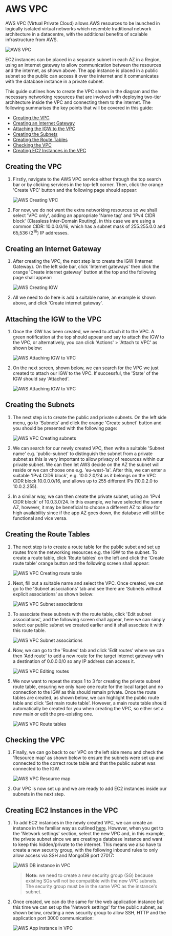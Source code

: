# AWS VPC <!-- omit in toc -->

AWS VPC (Virtual Private Cloud) allows AWS resources to be launched in logically isolated virtual networks which resemble traditional network architecture in a datacentre, with the additional benefits of scalable infrastructure from AWS.

![AWS VPC](images/aws-vpc.png)

EC2 instances can be placed in a separate subnet in each AZ in a Region, using an internet gateway to allow communication between the resources and the internet, as shown above. The app instance is placed in a public subnet so the public can access it over the internet and it communicates with the database instance in a private subnet.

This guide outlines how to create the VPC shown in the diagram and the necessary networking resources that are involved with deploying two-tier architecture inside the VPC and connecting them to the internet. The following summarises the key points that will be covered in this guide:

- [Creating the VPC](#creating-the-vpc)
- [Creating an Internet Gateway](#creating-an-internet-gateway)
- [Attaching the IGW to the VPC](#attaching-the-igw-to-the-vpc)
- [Creating the Subnets](#creating-the-subnets)
- [Creating the Route Tables](#creating-the-route-tables)
- [Checking the VPC](#checking-the-vpc)
- [Creating EC2 Instances in the VPC](#creating-ec2-instances-in-the-vpc)

## Creating the VPC

1. Firstly, navigate to the AWS VPC service either through the top search bar or by clicking services in the top-left corner. Then, click the orange 'Create VPC' button and the following page should appear:

    ![AWS Creating VPC](images/aws-create-vpc.png)

2. For now, we do not want the extra networking resources so we shall select 'VPC only', adding an appropriate 'Name tag' and 'IPv4 CIDR block' (Classless Inter-Domain Routing), in this case we are using a common CIDR: 10.0.0.0/16, which has a subnet mask of 255.255.0.0 and 65,536 (2<sup>16</sup>) IP addresses.

## Creating an Internet Gateway

1. After creating the VPC, the next step is to create the IGW (Internet Gateway). On the left side bar, click 'Internet gateways' then click the orange 'Create internet gateway' button at the top and the following page shall appear:

    ![AWS Creating IGW](images/aws-create-igw.png)

2. All we need to do here is add a suitable name, an example is shown above, and click 'Create internet gateway'.

## Attaching the IGW to the VPC

1. Once the IGW has been created, we need to attach it to the VPC. A green notification at the top should appear and say to attach the IGW to the VPC, or alternatively, you can click 'Actions' > 'Attach to VPC' as shown below:

    ![AWS Attaching IGW to VPC](images/aws-attach-igw.png)

2. On the next screen, shown below, we can search for the VPC we just created to attach our IGW to the VPC. If successful, the 'State' of the IGW should say 'Attached'.

    ![AWS Attaching IGW to VPC](images/aws-attach-igw2.png)

## Creating the Subnets

1. The next step is to create the public and private subnets. On the left side menu, go to 'Subnets' and click the orange 'Create subnet' button and you should be presented with the following page:
  
    ![AWS VPC Creating subnets](images/aws-create-subnet.png)

2. We can search for our newly created VPC, then write a suitable 'Subnet name' e.g. 'public-subnet' to distinguish the subnet from a private subnet as this is very important to allow privacy of resources within our private subnet. We can then let AWS decide on the AZ the subnet will reside or we can choose one e.g. 'eu-west-1a'. After this, we can enter a suitable 'IPv4 CIDR block', e.g. 10.0.2.0/24 as it belongs on the VPC CIDR block 10.0.0.0/16, and allows up to 255 different IPs (10.0.2.0 to 10.0.2.255).

3. In a similar way, we can then create the private subnet, using an 'IPv4 CIDR block' of 10.0.3.0/24. In this example, we have selected the same AZ, however, it may be beneficial to choose a different AZ to allow for high availability since if the app AZ goes down, the database will still be functional and vice versa.

## Creating the Route Tables

1. The next step is to create a route table for the public subet and set up routes from the networking resources e.g. the IGW to the subnet. To create a route table, click 'Route tables' on the left and click the 'Create route table' orange button and the following screen shall appear:

    ![AWS VPC Creating route table](images/aws-create-rt.png)

2. Next, fill out a suitable name and select the VPC. Once created, we can go to the 'Subnet associations' tab and see there are 'Subnets without explicit associations' as shown below:

    ![AWS VPC Subnet associations](images/aws-subnet-association.png)

3. To associate these subnets with the route table, click 'Edit subnet associations', and the following screen shall appear, here we can simply select our public subnet we created earlier and it shall associate it with this route table.

    ![AWS VPC Subnet associations](images/aws-subnet-association2.png)

4. Now, we can go to the 'Routes' tab and click 'Edit routes' where we can then 'Add route' to add a new route for the target internet gateway with a destination of 0.0.0.0/0 so any IP address can access it.

    ![AWS VPC Editing routes](images/aws-edit-routes.png)

5. We now want to repeat the steps 1 to 3 for creating the private subnet route table, ensuring we only have one route for the local target and no connection to the IGW as this should remain private. Once the route tables are created, as shown below, we can highlight the public route table and click 'Set main route table'. However, a main route table should automatically be created for you when creating the VPC, so either set a new main or edit the pre-existing one.

    ![AWS VPC Route tables](images/aws-route-tables.png)

## Checking the VPC

1. Finally, we can go back to our VPC on the left side menu and check the 'Resource map' as shown below to ensure the subnets were set up and connected to the correct route table and that the public subnet was connected to the IGW.

    ![AWS VPC Resource map](images/aws-vpc-layout.png)

2. Our VPC is now set up and we are ready to add EC2 instances inside our subnets in the next step.

## Creating EC2 Instances in the VPC

1. To add EC2 instances in the newly created VPC, we can create an instance in the familiar way as outlined [here](https://github.com/bradley-woods/tech230-aws/blob/main/aws-ec2-setup.md). However, when you get to the 'Network settings' section, select the new VPC and, in this example, the private subnet since we are creating a database instance and want to keep this hidden/private to the internet. This means we also have to create a new security group, with the following inbound rules to only allow access via SSH and MongoDB port 27017:

    ![AWS DB instance in VPC](images/aws-create-db-instance-in-vpc.png)

    > **Note:** we need to create a new security group (SG) because existing SGs will not be compatible with the new VPC subnets. The security group must be in the same VPC as the instance's subnet.

2. Once created, we can do the same for the web application instance but this time we can set up the 'Network settings' for the public subnet, as shown below, creating a new security group to allow SSH, HTTP and the application port 3000 communication:

    ![AWS App instance in VPC](images/aws-create-instance-in-vpc.png)


[def]: #aws-vpc